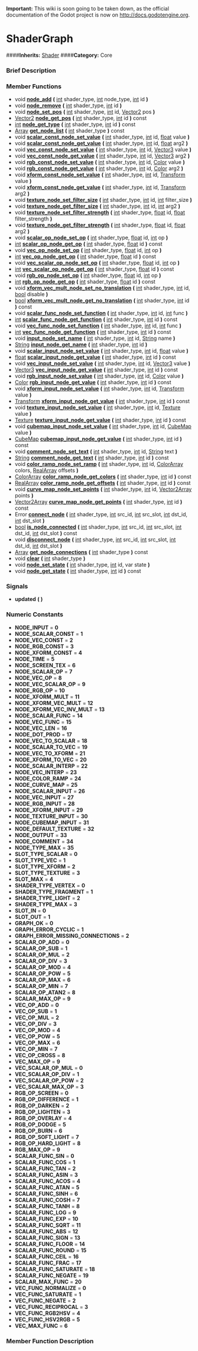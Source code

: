 **Important:** This wiki is soon going to be taken down, as the official documentation of the Godot project is now on http://docs.godotengine.org.

#  ShaderGraph  
####**Inherits:** [Shader](class_shader)
####**Category:** Core

###  Brief Description  


###  Member Functions 
  * void  **[node&#95;add](#node_add)**  **(** [int](class_int) shader_type, [int](class_int) node_type, [int](class_int) id  **)**
  * void  **[node&#95;remove](#node_remove)**  **(** [int](class_int) shader_type, [int](class_int) id  **)**
  * void  **[node&#95;set&#95;pos](#node_set_pos)**  **(** [int](class_int) shader_type, [int](class_int) id, [Vector2](class_vector2) pos  **)**
  * [Vector2](class_vector2)  **[node&#95;get&#95;pos](#node_get_pos)**  **(** [int](class_int) shader_type, [int](class_int) id  **)** const
  * [int](class_int)  **[node&#95;get&#95;type](#node_get_type)**  **(** [int](class_int) shader_type, [int](class_int) id  **)** const
  * [Array](class_array)  **[get&#95;node&#95;list](#get_node_list)**  **(** [int](class_int) shader_type  **)** const
  * void  **[scalar&#95;const&#95;node&#95;set&#95;value](#scalar_const_node_set_value)**  **(** [int](class_int) shader_type, [int](class_int) id, [float](class_float) value  **)**
  * void  **[scalar&#95;const&#95;node&#95;get&#95;value](#scalar_const_node_get_value)**  **(** [int](class_int) shader_type, [int](class_int) id, [float](class_float) arg2  **)**
  * void  **[vec&#95;const&#95;node&#95;set&#95;value](#vec_const_node_set_value)**  **(** [int](class_int) shader_type, [int](class_int) id, [Vector3](class_vector3) value  **)**
  * void  **[vec&#95;const&#95;node&#95;get&#95;value](#vec_const_node_get_value)**  **(** [int](class_int) shader_type, [int](class_int) id, [Vector3](class_vector3) arg2  **)**
  * void  **[rgb&#95;const&#95;node&#95;set&#95;value](#rgb_const_node_set_value)**  **(** [int](class_int) shader_type, [int](class_int) id, [Color](class_color) value  **)**
  * void  **[rgb&#95;const&#95;node&#95;get&#95;value](#rgb_const_node_get_value)**  **(** [int](class_int) shader_type, [int](class_int) id, [Color](class_color) arg2  **)**
  * void  **[xform&#95;const&#95;node&#95;set&#95;value](#xform_const_node_set_value)**  **(** [int](class_int) shader_type, [int](class_int) id, [Transform](class_transform) value  **)**
  * void  **[xform&#95;const&#95;node&#95;get&#95;value](#xform_const_node_get_value)**  **(** [int](class_int) shader_type, [int](class_int) id, [Transform](class_transform) arg2  **)**
  * void  **[texture&#95;node&#95;set&#95;filter&#95;size](#texture_node_set_filter_size)**  **(** [int](class_int) shader_type, [int](class_int) id, [int](class_int) filter_size  **)**
  * void  **[texture&#95;node&#95;get&#95;filter&#95;size](#texture_node_get_filter_size)**  **(** [int](class_int) shader_type, [int](class_int) id, [int](class_int) arg2  **)**
  * void  **[texture&#95;node&#95;set&#95;filter&#95;strength](#texture_node_set_filter_strength)**  **(** [int](class_int) shader_type, [float](class_float) id, [float](class_float) filter_strength  **)**
  * void  **[texture&#95;node&#95;get&#95;filter&#95;strength](#texture_node_get_filter_strength)**  **(** [int](class_int) shader_type, [float](class_float) id, [float](class_float) arg2  **)**
  * void  **[scalar&#95;op&#95;node&#95;set&#95;op](#scalar_op_node_set_op)**  **(** [int](class_int) shader_type, [float](class_float) id, [int](class_int) op  **)**
  * [int](class_int)  **[scalar&#95;op&#95;node&#95;get&#95;op](#scalar_op_node_get_op)**  **(** [int](class_int) shader_type, [float](class_float) id  **)** const
  * void  **[vec&#95;op&#95;node&#95;set&#95;op](#vec_op_node_set_op)**  **(** [int](class_int) shader_type, [float](class_float) id, [int](class_int) op  **)**
  * [int](class_int)  **[vec&#95;op&#95;node&#95;get&#95;op](#vec_op_node_get_op)**  **(** [int](class_int) shader_type, [float](class_float) id  **)** const
  * void  **[vec&#95;scalar&#95;op&#95;node&#95;set&#95;op](#vec_scalar_op_node_set_op)**  **(** [int](class_int) shader_type, [float](class_float) id, [int](class_int) op  **)**
  * [int](class_int)  **[vec&#95;scalar&#95;op&#95;node&#95;get&#95;op](#vec_scalar_op_node_get_op)**  **(** [int](class_int) shader_type, [float](class_float) id  **)** const
  * void  **[rgb&#95;op&#95;node&#95;set&#95;op](#rgb_op_node_set_op)**  **(** [int](class_int) shader_type, [float](class_float) id, [int](class_int) op  **)**
  * [int](class_int)  **[rgb&#95;op&#95;node&#95;get&#95;op](#rgb_op_node_get_op)**  **(** [int](class_int) shader_type, [float](class_float) id  **)** const
  * void  **[xform&#95;vec&#95;mult&#95;node&#95;set&#95;no&#95;translation](#xform_vec_mult_node_set_no_translation)**  **(** [int](class_int) shader_type, [int](class_int) id, [bool](class_bool) disable  **)**
  * [bool](class_bool)  **[xform&#95;vec&#95;mult&#95;node&#95;get&#95;no&#95;translation](#xform_vec_mult_node_get_no_translation)**  **(** [int](class_int) shader_type, [int](class_int) id  **)** const
  * void  **[scalar&#95;func&#95;node&#95;set&#95;function](#scalar_func_node_set_function)**  **(** [int](class_int) shader_type, [int](class_int) id, [int](class_int) func  **)**
  * [int](class_int)  **[scalar&#95;func&#95;node&#95;get&#95;function](#scalar_func_node_get_function)**  **(** [int](class_int) shader_type, [int](class_int) id  **)** const
  * void  **[vec&#95;func&#95;node&#95;set&#95;function](#vec_func_node_set_function)**  **(** [int](class_int) shader_type, [int](class_int) id, [int](class_int) func  **)**
  * [int](class_int)  **[vec&#95;func&#95;node&#95;get&#95;function](#vec_func_node_get_function)**  **(** [int](class_int) shader_type, [int](class_int) id  **)** const
  * void  **[input&#95;node&#95;set&#95;name](#input_node_set_name)**  **(** [int](class_int) shader_type, [int](class_int) id, [String](class_string) name  **)**
  * [String](class_string)  **[input&#95;node&#95;get&#95;name](#input_node_get_name)**  **(** [int](class_int) shader_type, [int](class_int) id  **)**
  * void  **[scalar&#95;input&#95;node&#95;set&#95;value](#scalar_input_node_set_value)**  **(** [int](class_int) shader_type, [int](class_int) id, [float](class_float) value  **)**
  * [float](class_float)  **[scalar&#95;input&#95;node&#95;get&#95;value](#scalar_input_node_get_value)**  **(** [int](class_int) shader_type, [int](class_int) id  **)** const
  * void  **[vec&#95;input&#95;node&#95;set&#95;value](#vec_input_node_set_value)**  **(** [int](class_int) shader_type, [int](class_int) id, [Vector3](class_vector3) value  **)**
  * [Vector3](class_vector3)  **[vec&#95;input&#95;node&#95;get&#95;value](#vec_input_node_get_value)**  **(** [int](class_int) shader_type, [int](class_int) id  **)** const
  * void  **[rgb&#95;input&#95;node&#95;set&#95;value](#rgb_input_node_set_value)**  **(** [int](class_int) shader_type, [int](class_int) id, [Color](class_color) value  **)**
  * [Color](class_color)  **[rgb&#95;input&#95;node&#95;get&#95;value](#rgb_input_node_get_value)**  **(** [int](class_int) shader_type, [int](class_int) id  **)** const
  * void  **[xform&#95;input&#95;node&#95;set&#95;value](#xform_input_node_set_value)**  **(** [int](class_int) shader_type, [int](class_int) id, [Transform](class_transform) value  **)**
  * [Transform](class_transform)  **[xform&#95;input&#95;node&#95;get&#95;value](#xform_input_node_get_value)**  **(** [int](class_int) shader_type, [int](class_int) id  **)** const
  * void  **[texture&#95;input&#95;node&#95;set&#95;value](#texture_input_node_set_value)**  **(** [int](class_int) shader_type, [int](class_int) id, [Texture](class_texture) value  **)**
  * [Texture](class_texture)  **[texture&#95;input&#95;node&#95;get&#95;value](#texture_input_node_get_value)**  **(** [int](class_int) shader_type, [int](class_int) id  **)** const
  * void  **[cubemap&#95;input&#95;node&#95;set&#95;value](#cubemap_input_node_set_value)**  **(** [int](class_int) shader_type, [int](class_int) id, [CubeMap](class_cubemap) value  **)**
  * [CubeMap](class_cubemap)  **[cubemap&#95;input&#95;node&#95;get&#95;value](#cubemap_input_node_get_value)**  **(** [int](class_int) shader_type, [int](class_int) id  **)** const
  * void  **[comment&#95;node&#95;set&#95;text](#comment_node_set_text)**  **(** [int](class_int) shader_type, [int](class_int) id, [String](class_string) text  **)**
  * [String](class_string)  **[comment&#95;node&#95;get&#95;text](#comment_node_get_text)**  **(** [int](class_int) shader_type, [int](class_int) id  **)** const
  * void  **[color&#95;ramp&#95;node&#95;set&#95;ramp](#color_ramp_node_set_ramp)**  **(** [int](class_int) shader_type, [int](class_int) id, [ColorArray](class_colorarray) colors, [RealArray](class_realarray) offsets  **)**
  * [ColorArray](class_colorarray)  **[color&#95;ramp&#95;node&#95;get&#95;colors](#color_ramp_node_get_colors)**  **(** [int](class_int) shader_type, [int](class_int) id  **)** const
  * [RealArray](class_realarray)  **[color&#95;ramp&#95;node&#95;get&#95;offsets](#color_ramp_node_get_offsets)**  **(** [int](class_int) shader_type, [int](class_int) id  **)** const
  * void  **[curve&#95;map&#95;node&#95;set&#95;points](#curve_map_node_set_points)**  **(** [int](class_int) shader_type, [int](class_int) id, [Vector2Array](class_vector2array) points  **)**
  * [Vector2Array](class_vector2array)  **[curve&#95;map&#95;node&#95;get&#95;points](#curve_map_node_get_points)**  **(** [int](class_int) shader_type, [int](class_int) id  **)** const
  * Error  **[connect&#95;node](#connect_node)**  **(** [int](class_int) shader_type, [int](class_int) src_id, [int](class_int) src_slot, [int](class_int) dst_id, [int](class_int) dst_slot  **)**
  * [bool](class_bool)  **[is&#95;node&#95;connected](#is_node_connected)**  **(** [int](class_int) shader_type, [int](class_int) src_id, [int](class_int) src_slot, [int](class_int) dst_id, [int](class_int) dst_slot  **)** const
  * void  **[disconnect&#95;node](#disconnect_node)**  **(** [int](class_int) shader_type, [int](class_int) src_id, [int](class_int) src_slot, [int](class_int) dst_id, [int](class_int) dst_slot  **)**
  * [Array](class_array)  **[get&#95;node&#95;connections](#get_node_connections)**  **(** [int](class_int) shader_type  **)** const
  * void  **[clear](#clear)**  **(** [int](class_int) shader_type  **)**
  * void  **[node&#95;set&#95;state](#node_set_state)**  **(** [int](class_int) shader_type, [int](class_int) id, var state  **)**
  * void  **[node&#95;get&#95;state](#node_get_state)**  **(** [int](class_int) shader_type, [int](class_int) id  **)** const

###  Signals  
  *  **updated**  **(** **)**

###  Numeric Constants  
  * **NODE_INPUT** = **0**
  * **NODE_SCALAR_CONST** = **1**
  * **NODE_VEC_CONST** = **2**
  * **NODE_RGB_CONST** = **3**
  * **NODE_XFORM_CONST** = **4**
  * **NODE_TIME** = **5**
  * **NODE_SCREEN_TEX** = **6**
  * **NODE_SCALAR_OP** = **7**
  * **NODE_VEC_OP** = **8**
  * **NODE_VEC_SCALAR_OP** = **9**
  * **NODE_RGB_OP** = **10**
  * **NODE_XFORM_MULT** = **11**
  * **NODE_XFORM_VEC_MULT** = **12**
  * **NODE_XFORM_VEC_INV_MULT** = **13**
  * **NODE_SCALAR_FUNC** = **14**
  * **NODE_VEC_FUNC** = **15**
  * **NODE_VEC_LEN** = **16**
  * **NODE_DOT_PROD** = **17**
  * **NODE_VEC_TO_SCALAR** = **18**
  * **NODE_SCALAR_TO_VEC** = **19**
  * **NODE_VEC_TO_XFORM** = **21**
  * **NODE_XFORM_TO_VEC** = **20**
  * **NODE_SCALAR_INTERP** = **22**
  * **NODE_VEC_INTERP** = **23**
  * **NODE_COLOR_RAMP** = **24**
  * **NODE_CURVE_MAP** = **25**
  * **NODE_SCALAR_INPUT** = **26**
  * **NODE_VEC_INPUT** = **27**
  * **NODE_RGB_INPUT** = **28**
  * **NODE_XFORM_INPUT** = **29**
  * **NODE_TEXTURE_INPUT** = **30**
  * **NODE_CUBEMAP_INPUT** = **31**
  * **NODE_DEFAULT_TEXTURE** = **32**
  * **NODE_OUTPUT** = **33**
  * **NODE_COMMENT** = **34**
  * **NODE_TYPE_MAX** = **35**
  * **SLOT_TYPE_SCALAR** = **0**
  * **SLOT_TYPE_VEC** = **1**
  * **SLOT_TYPE_XFORM** = **2**
  * **SLOT_TYPE_TEXTURE** = **3**
  * **SLOT_MAX** = **4**
  * **SHADER_TYPE_VERTEX** = **0**
  * **SHADER_TYPE_FRAGMENT** = **1**
  * **SHADER_TYPE_LIGHT** = **2**
  * **SHADER_TYPE_MAX** = **3**
  * **SLOT_IN** = **0**
  * **SLOT_OUT** = **1**
  * **GRAPH_OK** = **0**
  * **GRAPH_ERROR_CYCLIC** = **1**
  * **GRAPH_ERROR_MISSING_CONNECTIONS** = **2**
  * **SCALAR_OP_ADD** = **0**
  * **SCALAR_OP_SUB** = **1**
  * **SCALAR_OP_MUL** = **2**
  * **SCALAR_OP_DIV** = **3**
  * **SCALAR_OP_MOD** = **4**
  * **SCALAR_OP_POW** = **5**
  * **SCALAR_OP_MAX** = **6**
  * **SCALAR_OP_MIN** = **7**
  * **SCALAR_OP_ATAN2** = **8**
  * **SCALAR_MAX_OP** = **9**
  * **VEC_OP_ADD** = **0**
  * **VEC_OP_SUB** = **1**
  * **VEC_OP_MUL** = **2**
  * **VEC_OP_DIV** = **3**
  * **VEC_OP_MOD** = **4**
  * **VEC_OP_POW** = **5**
  * **VEC_OP_MAX** = **6**
  * **VEC_OP_MIN** = **7**
  * **VEC_OP_CROSS** = **8**
  * **VEC_MAX_OP** = **9**
  * **VEC_SCALAR_OP_MUL** = **0**
  * **VEC_SCALAR_OP_DIV** = **1**
  * **VEC_SCALAR_OP_POW** = **2**
  * **VEC_SCALAR_MAX_OP** = **3**
  * **RGB_OP_SCREEN** = **0**
  * **RGB_OP_DIFFERENCE** = **1**
  * **RGB_OP_DARKEN** = **2**
  * **RGB_OP_LIGHTEN** = **3**
  * **RGB_OP_OVERLAY** = **4**
  * **RGB_OP_DODGE** = **5**
  * **RGB_OP_BURN** = **6**
  * **RGB_OP_SOFT_LIGHT** = **7**
  * **RGB_OP_HARD_LIGHT** = **8**
  * **RGB_MAX_OP** = **9**
  * **SCALAR_FUNC_SIN** = **0**
  * **SCALAR_FUNC_COS** = **1**
  * **SCALAR_FUNC_TAN** = **2**
  * **SCALAR_FUNC_ASIN** = **3**
  * **SCALAR_FUNC_ACOS** = **4**
  * **SCALAR_FUNC_ATAN** = **5**
  * **SCALAR_FUNC_SINH** = **6**
  * **SCALAR_FUNC_COSH** = **7**
  * **SCALAR_FUNC_TANH** = **8**
  * **SCALAR_FUNC_LOG** = **9**
  * **SCALAR_FUNC_EXP** = **10**
  * **SCALAR_FUNC_SQRT** = **11**
  * **SCALAR_FUNC_ABS** = **12**
  * **SCALAR_FUNC_SIGN** = **13**
  * **SCALAR_FUNC_FLOOR** = **14**
  * **SCALAR_FUNC_ROUND** = **15**
  * **SCALAR_FUNC_CEIL** = **16**
  * **SCALAR_FUNC_FRAC** = **17**
  * **SCALAR_FUNC_SATURATE** = **18**
  * **SCALAR_FUNC_NEGATE** = **19**
  * **SCALAR_MAX_FUNC** = **20**
  * **VEC_FUNC_NORMALIZE** = **0**
  * **VEC_FUNC_SATURATE** = **1**
  * **VEC_FUNC_NEGATE** = **2**
  * **VEC_FUNC_RECIPROCAL** = **3**
  * **VEC_FUNC_RGB2HSV** = **4**
  * **VEC_FUNC_HSV2RGB** = **5**
  * **VEC_MAX_FUNC** = **6**

###  Member Function Description  
